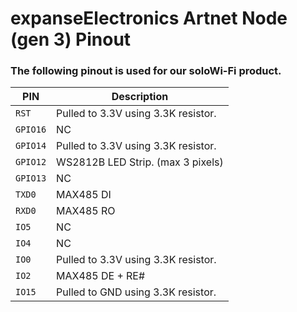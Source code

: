 
# expanseElectronics Artnet Node (gen 3) Pinout
### The following pinout is used for our soloWi-Fi product. 

|PIN| Description |
|--|--|
|`RST`|Pulled to 3.3V using 3.3K resistor.|
| `GPIO16` |   NC|
| `GPIO14` |  Pulled to 3.3V using 3.3K resistor.|
| `GPIO12` |   WS2812B LED Strip. (max 3 pixels)|
| `GPIO13` |   NC|
| `TXD0` |   MAX485 DI|
| `RXD0` |   MAX485 RO|
|`IO5`|NC|
|`IO4`|NC|
|`IO0`|Pulled to 3.3V using 3.3K resistor.|
|`IO2`|MAX485 DE + RE#|
|`IO15`|Pulled to GND using 3.3K resistor.|

